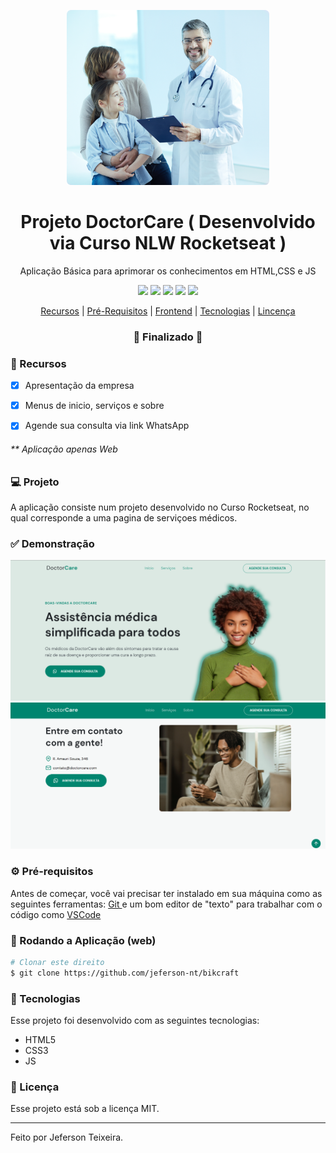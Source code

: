 
<p align="center">
  <img src="https://github.com/jeferson-nt/doctorcare/blob/main/assets/pic.png" alt="logo" height="280"/>
</p>

<h1 align="center">
   Projeto DoctorCare ( Desenvolvido via Curso NLW Rocketseat )
</h1>

<p align="center">Aplicação Básica para aprimorar os conhecimentos em HTML,CSS e JS </p>

<p align="center">
  <img src="https://img.shields.io/static/v1?label=html&message=5.0&color=61DAFB&logo=html" />
  <img src="https://img.shields.io/static/v1?label=css&message=3.0&color=0088CC&logo=css" />
  <img src="https://img.shields.io/static/v1?label=js&message=ES6&color=yellow&logo=javascript" />
  <img src="https://img.shields.io/badge/last%21commit-march-important" />
  <img src="https://img.shields.io/badge/license-MIT-success"/>
</p>

<p align="center">
  <a href="#-recursos">Recursos</a>     |    
  <a href="#-pré-requisitos">Pré-Requisitos</a>     |    
  <a href="#-rodando-a-aplicação-web">Frontend</a>     |    
  <a href="#-tecnologias">Tecnologias</a>     |    
  <a href="#-licença">Lincença</a>
</p>

<h3 align="center">
🚧 Finalizado 🚧
</h3>

###  📎 Recursos

- [x] Apresentação da empresa 
- [x] Menus de inicio, serviços e sobre
- [x] Agende sua consulta via link WhatsApp


<h6>** Aplicação apenas Web</h6>

###  💻 Projeto

A aplicação consiste num projeto desenvolvido no Curso Rocketseat, no qual corresponde a uma pagina de serviçoes médicos.
###  ✅ Demonstração 
<img src="https://github.com/jeferson-nt/doctorcare/blob/main/assets/img1.png"/>
<img src="https://github.com/jeferson-nt/doctorcare/blob/main/assets/img2.png"/> 

###  ⚙ Pré-requisitos

Antes de começar, você vai precisar ter instalado em sua máquina como as seguintes ferramentas:
[ Git ](https://git-scm.com) e um bom editor de "texto" para trabalhar com o código como [ VSCode ](https://code.visualstudio.com/)

###  📗 Rodando a Aplicação (web)

```bash
# Clonar este direito
$ git clone https://github.com/jeferson-nt/bikcraft
```

###  🚀 Tecnologias

Esse projeto foi desenvolvido com as seguintes tecnologias:

- HTML5
- CSS3
- JS


###  📝 Licença

Esse projeto está sob a licença MIT.

<hr/>

Feito por Jeferson Teixeira.
